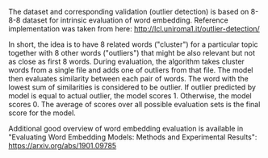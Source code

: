 The dataset and corresponding validation (outlier detection) is based on 8-8-8 dataset for intrinsic evaluation of word embedding.
Reference implementation was taken from here: http://lcl.uniroma1.it/outlier-detection/

In short, the idea is to have 8 related words ("cluster") for a particular topic together with 8 other words ("outliers") that might be also relevant but not as close as first 8 words.
During evaluation, the algorithm takes cluster words from a single file and adds one of outliers from that file.
The model then evaluates similarity between each pair of words. The word with the lowest sum of similarities is considered to be outlier.
If outlier predicted by model is equal to actual outlier, the model scores 1. Otherwise, the model scores 0.
The average of scores over all possible evaluation sets is the final score for the model.

Additional good overview of word embedding evaluation is available in "Evaluating Word Embedding Models: Methods and Experimental Results": https://arxiv.org/abs/1901.09785

